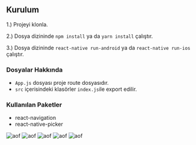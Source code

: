 ## Kurulum

1.) Projeyi klonla.

2.) Dosya dizininde `npm install` ya da `yarn install` çalıştır.

3.) Dosya dizininde `react-native run-android` ya da `react-native run-ios` çalıştır.

### Dosyalar Hakkında

- `App.js` dosyası proje route dosyasıdır.
- `src` içerisindeki klasörler `index.js`ile export edilir.

### Kullanılan Paketler

- react-navigation
- react-native-picker


![aof](https://omeremreelmali.com/wp-content/uploads/2021/07/Screenshot_1.png)
![aof](https://omeremreelmali.com/wp-content/uploads/2021/07/Screenshot_2.png)
![aof](https://omeremreelmali.com/wp-content/uploads/2021/07/Screenshot_3.png)
![aof](https://omeremreelmali.com/wp-content/uploads/2021/07/Screenshot_4.png)
![aof](https://omeremreelmali.com/wp-content/uploads/2021/07/Screenshot_5.png)
